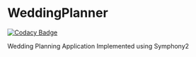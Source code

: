 # WeddingPlanner

[![Codacy Badge](https://api.codacy.com/project/badge/Grade/451de6c2d2d34ad2b6ee92eef10732ca)](https://app.codacy.com/app/olaoluphilip/WeddingPlanner?utm_source=github.com&utm_medium=referral&utm_content=olaoluphilip/WeddingPlanner&utm_campaign=badger)

Wedding Planning Application Implemented using Symphony2
